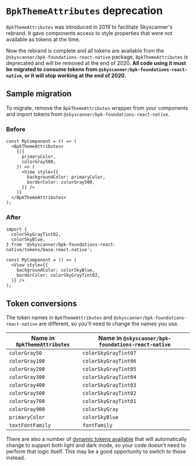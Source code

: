 # `BpkThemeAttributes` deprecation

`BpkThemeAttributes` was introduced in 2019 to facilitate Skyscanner's rebrand. It gave components access to style properties that were not available as tokens at the time.

Now the rebrand is complete and all tokens are available from the `@skyscanner/bpk-foundations-react-native` package, `BpkThemeAttributes` is deprecated and will be removed at the end of 2020. **All code using it must be migrated to consume tokens from `@skyscanner/bpk-foundations-react-native`, or it will stop working at the end of 2020.**

## Sample migration

To migrate, remove the `BpkThemeAttributes` wrapper from your components and import tokens from `@skyscanner/bpk-foundations-react-native`.

### Before

```
const MyComponent = () => (
  <BpkThemeAttributes>
    {({
      primaryColor,
      colorGray500,
    }) => (
      <View style={{
        backgroundColor: primaryColor,
        borderColor: colorGray500,
      }} />
    )}
  </BpkThemeAttributes>
);
```

### After

```
import {
  colorSkyGrayTint02,
  colorSkyBlue,
} from '@skyscanner/bpk-foundations-react-native/tokens/base.react.native';

const MyComponent = () => (
  <View style={{
    backgroundColor: colorSkyBlue,
    borderColor: colorSkyGrayTint02,
  }} />
);
```

## Token conversions

The token names in `BpkThemeAttributes` and `@skyscanner/bpk-foundations-react-native` are different, so you'll need to change the names you use.

| Name in `BpkThemeAttributes` | Name in `@skyscanner/bpk-foundations-react-native` |
|-|-|
| `colorGray50` | `colorSkyGrayTint07` |
| `colorGray100` | `colorSkyGrayTint06` |
| `colorGray200` | `colorSkyGrayTint05` |
| `colorGray300` | `colorSkyGrayTint04` |
| `colorGray400` | `colorSkyGrayTint03` |
| `colorGray500` | `colorSkyGrayTint02` |
| `colorGray700` | `colorSkyGrayTint01` |
| `colorGray900` | `colorSkyGray` |
| `primaryColor` | `colorSkyBlue` |
| `textFontFamily` | `fontFamily` |

There are also a number of [dynamic tokens available](https://backpack.github.io/guidelines/colors) that will automatically change to support both light and dark mode, so your code doesn't need to perform that logic itself. This may be a good opportunity to switch to those instead.
